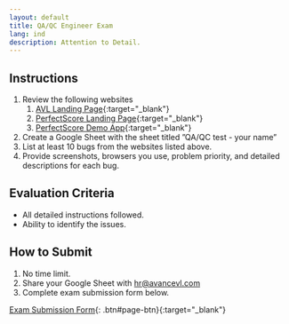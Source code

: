 ```yaml
---
layout: default
title: QA/QC Engineer Exam
lang: ind
description: Attention to Detail.
---
```




## Instructions

1. Review the following websites
    1. [AVL Landing Page](https://www.avancevl.com/){:target="_blank"}
    1. [PerfectScore Landing Page](https://www.getperfectscore.com/en/sat/student){:target="_blank"}
    1. [PerfectScore Demo App](https://demo.getperfectscore.com/){:target="_blank"}
1. Create a Google Sheet with the sheet titled ”QA/QC test - your name”
1. List at least 10 bugs from the websites listed above.
1. Provide screenshots, browsers you use, problem priority, and detailed descriptions for each bug.

## Evaluation Criteria

* All detailed instructions followed.
* Ability to identify the issues.

## How to Submit

1. No time limit.
1. Share your Google Sheet with [hr@avancevl.com](mailto:hr@avancevl.com)
1. Complete exam submission form below.

[Exam Submission Form](https://forms.gle/fFAgKv7WB2NDq5Ah6){: .btn#page-btn}{:target="_blank"}